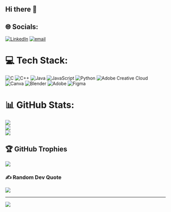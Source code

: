 ## Hi there 👋

<!--
**Soumikdeb123/Soumikdeb123** is a ✨ _special_ ✨ repository because its `README.md` (this file) appears on your GitHub profile.

Here are some ideas to get you started:

🔭 I’m currently working on cool C++ and Python projects as part of my uni and personal learning journey.

🌱 I’m currently learning about algorithms, data structures, and how to make my code look ✨ clean and efficient.

👯 I’m looking to collaborate on fun, beginner-friendly open-source projects!

🤔 I’m looking for help with competitive programming — trying to get better one problem at a time 🧠

💬 Ask me about wildlife photography, CS student life, or just random tech stuff!

📫 How to reach me: [your email or link here]

😄 Pronouns: he/him

⚡ Fun fact: I once sat through an entire party without dancing because I was too shy... but I can code up a storm! 🐍💻
-->


## 🌐 Socials:
[![LinkedIn](https://img.shields.io/badge/LinkedIn-%230077B5.svg?logo=linkedin&logoColor=white)](www.linkedin.com/in/soumikdebb) [![email](https://img.shields.io/badge/Email-D14836?logo=gmail&logoColor=white)](mailto:debsoumik77@gmail.com) 

# 💻 Tech Stack:
![C](https://img.shields.io/badge/c-%2300599C.svg?style=flat-square&logo=c&logoColor=white) ![C++](https://img.shields.io/badge/c++-%2300599C.svg?style=flat-square&logo=c%2B%2B&logoColor=white) ![Java](https://img.shields.io/badge/java-%23ED8B00.svg?style=flat-square&logo=openjdk&logoColor=white) ![JavaScript](https://img.shields.io/badge/javascript-%23323330.svg?style=flat-square&logo=javascript&logoColor=%23F7DF1E) ![Python](https://img.shields.io/badge/python-3670A0?style=flat-square&logo=python&logoColor=ffdd54) ![Adobe Creative Cloud](https://img.shields.io/badge/Adobe%20Creative%20Cloud-DA1F26.svg?style=flat-square&logo=Adobe%20Creative%20Cloud&logoColor=white) ![Canva](https://img.shields.io/badge/Canva-%2300C4CC.svg?style=flat-square&logo=Canva&logoColor=white) ![Blender](https://img.shields.io/badge/blender-%23F5792A.svg?style=flat-square&logo=blender&logoColor=white) ![Adobe](https://img.shields.io/badge/adobe-%23FF0000.svg?style=flat-square&logo=adobe&logoColor=white) ![Figma](https://img.shields.io/badge/figma-%23F24E1E.svg?style=flat-square&logo=figma&logoColor=white)
# 📊 GitHub Stats:
![](https://github-readme-stats.vercel.app/api?username=Soumikdeb123&theme=merko&hide_border=false&include_all_commits=true&count_private=true)<br/>
![](https://nirzak-streak-stats.vercel.app/?user=Soumikdeb123&theme=merko&hide_border=false)<br/>
![](https://github-readme-stats.vercel.app/api/top-langs/?username=Soumikdeb123&theme=merko&hide_border=false&include_all_commits=true&count_private=true&layout=compact)

## 🏆 GitHub Trophies
![](https://github-profile-trophy.vercel.app/?username=Soumikdeb123&theme=transparent&no-frame=false&no-bg=true&margin-w=4)

### ✍️ Random Dev Quote
![](https://quotes-github-readme.vercel.app/api?type=horizontal&theme=radical)

---
[![](https://visitcount.itsvg.in/api?id=Soumikdeb123&icon=0&color=11)](https://visitcount.itsvg.in)

<!-- Proudly created with GPRM ( https://gprm.itsvg.in ) -->
